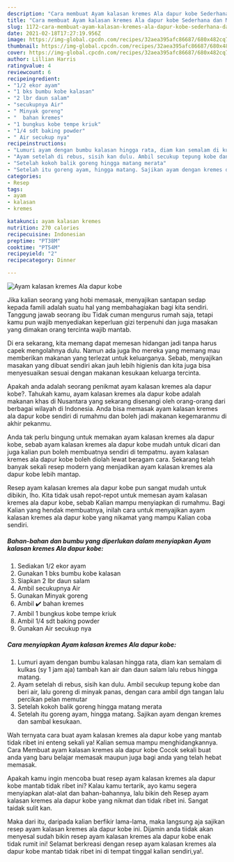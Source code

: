 ```yaml
---
description: "Cara membuat Ayam kalasan kremes Ala dapur kobe Sederhana dan Mudah Dibuat"
title: "Cara membuat Ayam kalasan kremes Ala dapur kobe Sederhana dan Mudah Dibuat"
slug: 1172-cara-membuat-ayam-kalasan-kremes-ala-dapur-kobe-sederhana-dan-mudah-dibuat
date: 2021-02-18T17:27:19.956Z
image: https://img-global.cpcdn.com/recipes/32aea395afc86687/680x482cq70/ayam-kalasan-kremes-ala-dapur-kobe-foto-resep-utama.jpg
thumbnail: https://img-global.cpcdn.com/recipes/32aea395afc86687/680x482cq70/ayam-kalasan-kremes-ala-dapur-kobe-foto-resep-utama.jpg
cover: https://img-global.cpcdn.com/recipes/32aea395afc86687/680x482cq70/ayam-kalasan-kremes-ala-dapur-kobe-foto-resep-utama.jpg
author: Lillian Harris
ratingvalue: 4
reviewcount: 6
recipeingredient:
- "1/2 ekor ayam"
- "1 bks bumbu kobe kalasan"
- "2 lbr daun salam"
- "secukupnya Air"
- " Minyak goreng"
- "  bahan kremes"
- "1 bungkus kobe tempe kriuk"
- "1/4 sdt baking powder"
- " Air secukup nya"
recipeinstructions:
- "Lumuri ayam dengan bumbu kalasan hingga rata, diam kan semalam di kulkas (sy 1 jam aja) tambah kan air dan daun salam lalu rebus hingga matang."
- "Ayam setelah di rebus, sisih kan dulu. Ambil secukup tepung kobe dan beri air, lalu goreng di minyak panas, dengan cara ambil dgn tangan lalu percikan pelan memutar"
- "Setelah kokoh balik goreng hingga matang merata"
- "Setelah itu goreng ayam, hingga matang. Sajikan ayam dengan kremes dan sambal kesukaan."
categories:
- Resep
tags:
- ayam
- kalasan
- kremes

katakunci: ayam kalasan kremes 
nutrition: 270 calories
recipecuisine: Indonesian
preptime: "PT38M"
cooktime: "PT54M"
recipeyield: "2"
recipecategory: Dinner

---
```



![Ayam kalasan kremes Ala dapur kobe](https://img-global.cpcdn.com/recipes/32aea395afc86687/680x482cq70/ayam-kalasan-kremes-ala-dapur-kobe-foto-resep-utama.jpg)

Jika kalian seorang yang hobi memasak, menyajikan santapan sedap kepada famili adalah suatu hal yang membahagiakan bagi kita sendiri. Tanggung jawab seorang ibu Tidak cuman mengurus rumah saja, tetapi kamu pun wajib menyediakan keperluan gizi terpenuhi dan juga masakan yang dimakan orang tercinta wajib mantab.

Di era  sekarang, kita memang dapat memesan hidangan jadi tanpa harus capek mengolahnya dulu. Namun ada juga lho mereka yang memang mau memberikan makanan yang terlezat untuk keluarganya. Sebab, menyajikan masakan yang dibuat sendiri akan jauh lebih higienis dan kita juga bisa menyesuaikan sesuai dengan makanan kesukaan keluarga tercinta. 



Apakah anda adalah seorang penikmat ayam kalasan kremes ala dapur kobe?. Tahukah kamu, ayam kalasan kremes ala dapur kobe adalah makanan khas di Nusantara yang sekarang disenangi oleh orang-orang dari berbagai wilayah di Indonesia. Anda bisa memasak ayam kalasan kremes ala dapur kobe sendiri di rumahmu dan boleh jadi makanan kegemaranmu di akhir pekanmu.

Anda tak perlu bingung untuk memakan ayam kalasan kremes ala dapur kobe, sebab ayam kalasan kremes ala dapur kobe mudah untuk dicari dan juga kalian pun boleh membuatnya sendiri di tempatmu. ayam kalasan kremes ala dapur kobe boleh diolah lewat beragam cara. Sekarang telah banyak sekali resep modern yang menjadikan ayam kalasan kremes ala dapur kobe lebih mantap.

Resep ayam kalasan kremes ala dapur kobe pun sangat mudah untuk dibikin, lho. Kita tidak usah repot-repot untuk memesan ayam kalasan kremes ala dapur kobe, sebab Kalian mampu menyiapkan di rumahmu. Bagi Kalian yang hendak membuatnya, inilah cara untuk menyajikan ayam kalasan kremes ala dapur kobe yang nikamat yang mampu Kalian coba sendiri.

<!--inarticleads1-->

##### Bahan-bahan dan bumbu yang diperlukan dalam menyiapkan Ayam kalasan kremes Ala dapur kobe:

1. Sediakan 1/2 ekor ayam
1. Gunakan 1 bks bumbu kobe kalasan
1. Siapkan 2 lbr daun salam
1. Ambil secukupnya Air
1. Gunakan  Minyak goreng
1. Ambil  ✔️ bahan kremes
1. Ambil 1 bungkus kobe tempe kriuk
1. Ambil 1/4 sdt baking powder
1. Gunakan  Air secukup nya




<!--inarticleads2-->

##### Cara menyiapkan Ayam kalasan kremes Ala dapur kobe:

1. Lumuri ayam dengan bumbu kalasan hingga rata, diam kan semalam di kulkas (sy 1 jam aja) tambah kan air dan daun salam lalu rebus hingga matang.
1. Ayam setelah di rebus, sisih kan dulu. Ambil secukup tepung kobe dan beri air, lalu goreng di minyak panas, dengan cara ambil dgn tangan lalu percikan pelan memutar
1. Setelah kokoh balik goreng hingga matang merata
1. Setelah itu goreng ayam, hingga matang. Sajikan ayam dengan kremes dan sambal kesukaan.




Wah ternyata cara buat ayam kalasan kremes ala dapur kobe yang mantab tidak ribet ini enteng sekali ya! Kalian semua mampu menghidangkannya. Cara Membuat ayam kalasan kremes ala dapur kobe Cocok sekali buat anda yang baru belajar memasak maupun juga bagi anda yang telah hebat memasak.

Apakah kamu ingin mencoba buat resep ayam kalasan kremes ala dapur kobe mantab tidak ribet ini? Kalau kamu tertarik, ayo kamu segera menyiapkan alat-alat dan bahan-bahannya, lalu bikin deh Resep ayam kalasan kremes ala dapur kobe yang nikmat dan tidak ribet ini. Sangat taidak sulit kan. 

Maka dari itu, daripada kalian berfikir lama-lama, maka langsung aja sajikan resep ayam kalasan kremes ala dapur kobe ini. Dijamin anda tiidak akan menyesal sudah bikin resep ayam kalasan kremes ala dapur kobe enak tidak rumit ini! Selamat berkreasi dengan resep ayam kalasan kremes ala dapur kobe mantab tidak ribet ini di tempat tinggal kalian sendiri,ya!.

